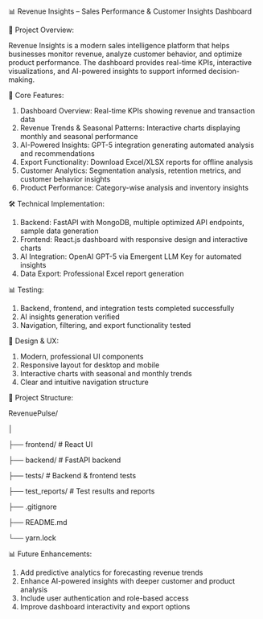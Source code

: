 📊 Revenue Insights – Sales Performance & Customer Insights Dashboard

🧠 Project Overview:

Revenue Insights is a modern sales intelligence platform that helps businesses monitor revenue, analyze customer behavior, and optimize product performance.
The dashboard provides real-time KPIs, interactive visualizations, and AI-powered insights to support informed decision-making.

🎯 Core Features:
1. Dashboard Overview: Real-time KPIs showing revenue and transaction data
2. Revenue Trends & Seasonal Patterns: Interactive charts displaying monthly and seasonal performance
3. AI-Powered Insights: GPT-5 integration generating automated analysis and recommendations
4. Export Functionality: Download Excel/XLSX reports for offline analysis
5. Customer Analytics: Segmentation analysis, retention metrics, and customer behavior insights
6. Product Performance: Category-wise analysis and inventory insights

🛠️ Technical Implementation:
1. Backend: FastAPI with MongoDB, multiple optimized API endpoints, sample data generation
2. Frontend: React.js dashboard with responsive design and interactive charts
3. AI Integration: OpenAI GPT-5 via Emergent LLM Key for automated insights
4. Data Export: Professional Excel report generation

📊 Testing:

1. Backend, frontend, and integration tests completed successfully
2. AI insights generation verified
3. Navigation, filtering, and export functionality tested

🎨 Design & UX:

1. Modern, professional UI components
2. Responsive layout for desktop and mobile
3. Interactive charts with seasonal and monthly trends
4. Clear and intuitive navigation structure

📁 Project Structure:

RevenuePulse/

│

├── frontend/           # React UI

├── backend/            # FastAPI backend

├── tests/              # Backend & frontend tests

├── test_reports/       # Test results and reports

├── .gitignore

├── README.md

└── yarn.lock


📊 Future Enhancements:

1. Add predictive analytics for forecasting revenue trends
2. Enhance AI-powered insights with deeper customer and product analysis
3. Include user authentication and role-based access
4. Improve dashboard interactivity and export options
